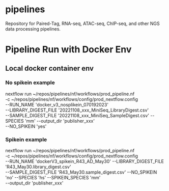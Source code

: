 # pipelines

Repository for Paired-Tag, RNA-seq, ATAC-seq, ChIP-seq, and other NGS data processing pipelines.

# Pipeline Run with Docker Env
## Local docker container env
### No spikein example
nextflow run ~/repos/pipelines/nf/workflows/prod_pipeline.nf   
-c ~/repos/pipelines/nf/workflows/config/prod_nextflow.config   
--RUN_NAME 'docker_v3_nosplikein_070192023'   
--LIBRARY_DIGEST_FILE '20221108_xxx_MiniSeq_LibraryDigest.csv'   
--SAMPLE_DIGEST_FILE '20221108_xxx_MiniSeq_SampleDigest.csv' 
--SPECIES 'mm' 
--output_dir 'publisher_xxx'  
--NO_SPIKEIN 'yes' 

### Spikein example
nextflow run ~/repos/pipelines/nf/workflows/prod_pipeline.nf   
-c ~/repos/pipelines/nf/workflows/config/prod_nextflow.config   
--RUN_NAME 'dockerV3_spikein_R43_AD_May30' 
--LIBRARY_DIGEST_FILE 'R43_May30.library_digest.csv'   
--SAMPLE_DIGEST_FILE 'R43_May30.sample_digest.csv' 
--NO_SPIKEIN 'no' 
--SPECIES 'hs' 
--SPIKEIN_SPECIES 'mm'    
--output_dir 'publisher_xxx'  
 
